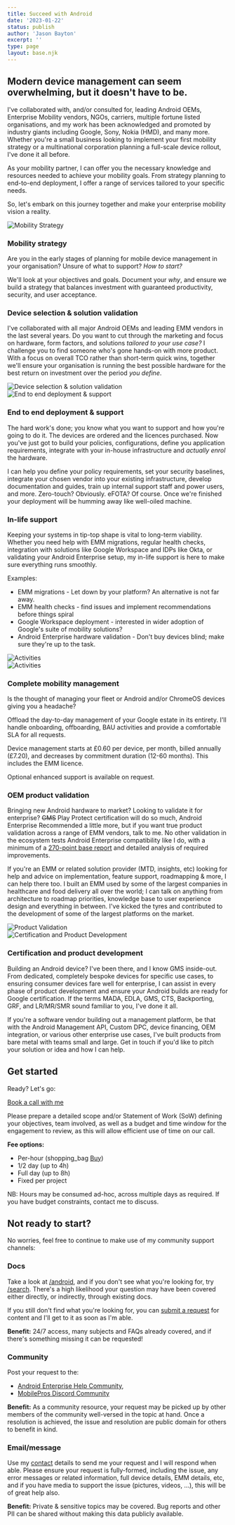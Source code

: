 ```yaml
---
title: Succeed with Android
date: '2023-01-22'
status: publish
author: 'Jason Bayton'
excerpt: ''
type: page
layout: base.njk
---
```


## Modern device management can seem overwhelming, but it doesn't have to be.

I've collaborated with, and/or consulted for, leading Android OEMs, Enterprise Mobility vendors, NGOs, carriers, multiple fortune listed organisations, and my work has been acknowledged and promoted by industry giants including Google, Sony, Nokia (HMD), and many more. Whether you're a small business looking to implement your first mobility strategy or a multinational corporation planning a full-scale device rollout, I've done it all before.

As your mobility partner, I can offer you the necessary knowledge and resources needed to achieve your mobility goals. From strategy planning to end-to-end deployment, I offer a range of services tailored to your specific needs.

So, let's embark on this journey together and make your enterprise mobility vision a reality.

<!-- Service 1: Image left, text right -->
<div class="service-item grid grid-column-1-2 grid-column-mobile-1 grid-gap-30 padding-top-20 padding-bottom-20">
  <div class="service-image mobile-hidden">
    <img src="/img/strategy.png" alt="Mobility Strategy">
  </div>
  <div class="service-text">
<h3>Mobility strategy</h3>

Are you in the early stages of planning for mobile device management in your organisation? Unsure of what to support? _How to start?_ 

We'll look at your objectives and goals. Document your _why_, and ensure we build a strategy that balances investment with guaranteed productivity, security, and user acceptance.

  </div>
</div>

<!-- Service 2: Text left, image right -->
<div class="service-item grid grid-column-2-1 grid-column-mobile-1 grid-gap-30 padding-top-20 padding-bottom-20">
  <div class="service-text">
    <h3>Device selection & solution validation</h3>
    
I've collaborated with all major Android OEMs and leading EMM vendors in the last several years. Do you want to cut through the marketing and focus on hardware, form factors, and solutions _tailored to your use case?_ I challenge you to find someone who's gone hands-on with more product. With a focus on overall TCO rather than short-term quick wins, together we'll ensure your organisation is running the best possible hardware for the best return on investment over the period _you define_. 

  </div>
  <div class="service-image mobile-hidden">
    <img src="/img/device_selection.png" alt="Device selection & solution validation">
  </div>
</div>

<!-- Service 3: Image left, text right -->
<div class="service-item grid grid-column-1-2 grid-column-mobile-1 grid-gap-30 padding-top-20 padding-bottom-20">
  <div class="service-image mobile-hidden">
    <img src="/img/support.png" alt="End to end deployment & support">
  </div>
  <div class="service-text">
    <h3>End to end deployment & support</h3>
    
The hard work's done; you know what you want to support and how you're going to do it. The devices are ordered and the licences purchased. Now you've just got to build your policies, configurations, define you application requirements, integrate with your in-house infrastructure and _actually enrol_ the hardware. 

I can help you define your policy requirements, set your security baselines, integrate your chosen vendor into your existing infrastructure, develop documentation and guides, train up internal support staff and power users, and more. Zero-touch? Obviously. eFOTA? Of course. Once we're finished your deployment will be humming away like well-oiled machine.

  </div>
</div>

<!-- Service 4: Text left, image right -->
<div class="service-item grid grid-column-2-1 grid-column-mobile-1 grid-gap-30 padding-top-20 padding-bottom-20">
  <div class="service-text">
    <h3>In-life support</h3>

Keeping your systems in tip-top shape is vital to long-term viability. Whether you need help with EMM migrations, regular health checks, integration with solutions like Google Workspace and IDPs like Okta, or validating your Android Enterprise setup, my in-life support is here to make sure everything runs smoothly. 

Examples: 

* EMM migrations - Let down by your platform? An alternative is not far away.
* EMM health checks - find issues and implement recommendations before things spiral
* Google Workspace deployment - interested in wider adoption of Google's suite of mobility solutions? 
* Android Enterprise hardware validation - Don't buy devices blind; make sure they're up to the task.

 </div>
  <div class="service-image mobile-hidden">
    <img src="/img/handshake.png" alt="Activities">
  </div>
</div>

<!-- Service 5: Image left, text right -->
<div class="service-item callout callout-blue grid grid-column-1-2 grid-column-mobile-1 grid-gap-30 padding-top-20 padding-bottom-20">
<div class="service-image mobile-hidden">
    <img src="/img/bayton_mobility.png" alt="Activities">
  </div>   
  <div class="service-text">
    <h3>Complete mobility management</h3>

Is the thought of managing your fleet or Android and/or ChromeOS devices giving you a headache?

Offload the day-to-day management of your Google estate in its entirety. I'll handle onboarding, offboarding, BAU activities and provide a comfortable SLA for all requests. 

Device management starts at £0.60 per device, per month, billed annually (£7.20), and decreases by commitment duration (12-60 months). This includes the EMM licence.

Optional enhanced support is available on request.

 </div>
</div>

<!-- Service 6: Text left, image right -->
<div class="service-item grid grid-column-2-1 grid-column-mobile-1 grid-gap-30 padding-top-20 padding-bottom-20">
  <div class="service-text">
    <h3>OEM product validation</h3>

Bringing new Android hardware to market? Looking to validate it for enterprise? ~~GMS~~ Play Protect certification will do so much, Android Enterprise Recommended a little more, but if you want true product validation across a range of EMM vendors, talk to me. No other validation in the ecosystem tests Android Enterprise compatibility like I do, with a minimum of a [270-point base report](https://cdn.bayton.org/uploads/2019/05/Bayton_AE_validation_Pixel3a.1.1.pdf) and detailed analysis of required improvements.

If you're an EMM or related solution provider (MTD, insights, etc) looking for help and advice on implementation, feature support, roadmapping & more, I can help there too. I built an EMM used by some of the largest companies in healthcare and food delivery all over the world; I can talk on anything from architecture to roadmap priorities, knowledge base to user experience design and everything in between. I've kicked the tyres and contributed to the development of some of the largest platforms on the market.

  </div>
  <div class="service-image mobile-hidden">
    <img src="/img/validation_hardware.png" alt="Product Validation">
  </div>
</div>

<!-- Service 7: Image left, text right -->
<div class="service-item grid grid-column-1-2 grid-column-mobile-1 grid-gap-30 padding-top-20 padding-bottom-20">
  <div class="service-image mobile-hidden">
    <img src="/img/gms_apps.png" alt="Certification and Product Development">
  </div>
  <div class="service-text">
    <h3>Certification and product development</h3>

Building an Android device? I've been there, and I know GMS inside-out. From dedicated, completely bespoke devices for specific use cases, to ensuring consumer devices fare well for enterprise, I can assist in every phase of product development and ensure your Android builds are ready for Google certification. If the terms MADA, EDLA, GMS, CTS, Backporting, GRF, and LR/MR/SMR sound familiar to you, I've done it all.

If you're a software vendor building out a management platform, be that with the Android Management API, Custom DPC, device financing, OEM integration, or various other enterprise use cases, I've built products from bare metal with teams small and large. Get in touch if you'd like to pitch your solution or idea and how I can help.

  </div>
</div>

## Get started

Ready? Let's go:

<a class="button" href="/contact">
Book a call with me
</a>

Please prepare a detailed scope and/or Statement of Work (SoW) defining your objectives, team involved, as well as a budget and time window for the engagement to review, as this will allow efficient use of time on our call.

**Fee options:** 
* Per-hour (<span class="material-symbols-outlined">shopping_bag</span> [Buy](https://buy.stripe.com/fZe9Byccw0HG7SM3cd))
* 1/2 day (up to 4h)
* Full day (up to 8h)
* Fixed per project

NB: Hours may be consumed ad-hoc, across multiple days as required. If you have budget constraints, contact me to discuss.

<div class="padding-top-20">

## Not ready to start?

No worries, feel free to continue to make use of my community support channels:

<div class="grid grid-column-3 grid-gap-50 grid-column-mobile-1 padding-top-40 padding-bottom-40 padding-lr-0">
<div class="">

### Docs

Take a look at [/android](/android), and if you don't see what you're looking for, try [/search](/search). There's a high likelihood your question may have been covered either directly, or indirectly, through existing docs.

If you still don't find what you're looking for, you can [submit a request](https://github.com/jasonbayton/11ty/issues/new?assignees=jasonbayton&labels=documentation&template=content-request.md&title=%5BContent+request%5D) for content and I'll get to it as soon as I'm able.

**Benefit:** 24/7 access, many subjects and FAQs already covered, and if there's something missing it can be requested!

</div>
<div class="">

### Community 

Post your request to the:

* [Android Enterprise Help Community](https://androidenterprise.community), 
* [MobilePros Discord Community](https://mobilepros.org)

**Benefit:** As a community resource, your request may be picked up by other members of the community well-versed in the topic at hand. Once a resolution is achieved, the issue and resolution are public domain for others to benefit in kind.

</div>
<div class="">

### Email/message

Use my [contact](/contact) details to send me your request and I will respond when able. Please ensure your request is fully-formed, including the issue, any error messages or related information, full device details, EMM details, etc, and if you have media to support the issue (pictures, videos, ...), this will be of great help also.

**Benefit:** Private & sensitive topics may be covered. Bug reports and other PII can be shared without making this data publicly available. 

</div>
</div>
</div>